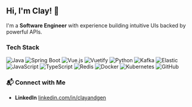 ## Hi, I'm Clay! 👋

I'm a **Software Engineer** with experience building intuitive UIs backed by powerful APIs.

### Tech Stack
![Java](https://img.shields.io/badge/Java-ED8B00?style=for-the-badge&logo=openjdk&logoColor=white) ![Spring Boot](https://img.shields.io/badge/Spring-6DB33F?style=for-the-badge&logo=spring&logoColor=white) ![Vue.js](https://img.shields.io/badge/Vue.js-35495E?style=for-the-badge&logo=vuedotjs&logoColor=4FC08D) ![Vuetify](https://img.shields.io/badge/Vuetify-1697F6?style=for-the-badge&logo=vuetify&logoColor=FFFFFF) ![Python](https://img.shields.io/badge/python-3670A0?style=for-the-badge&logo=python&logoColor=ffdd54) ![Kafka](https://img.shields.io/badge/Kafka-231F20?style=for-the-badge&logo=apache-kafka&logoColor=white) ![Elastic](https://img.shields.io/badge/-Elastic-005571?style=for-the-badge&logo=elastic&logoColor=white) ![JavaScript](https://img.shields.io/badge/javascript-%23323330.svg?style=for-the-badge&logo=javascript&logoColor=%23F7DF1E) ![TypeScript](https://img.shields.io/badge/typescript-%23007ACC.svg?style=for-the-badge&logo=typescript&logoColor=white) ![Redis](https://img.shields.io/badge/redis-%23DD0031.svg?style=for-the-badge&logo=redis&logoColor=white) ![Docker](https://img.shields.io/badge/docker-257bd6?style=for-the-badge&logo=docker&logoColor=white) ![Kubernetes](https://img.shields.io/badge/Kubernetes-326CE5?style=for-the-badge&logo=Kubernetes&logoColor=white) ![GitHub](https://img.shields.io/badge/github-%23121011.svg?style=for-the-badge&logo=github&logoColor=white)

### 📬 Connect with Me
- **LinkedIn** [linkedin.com/in/clayandgen](https://www.linkedin.com/in/clayandgen/)
